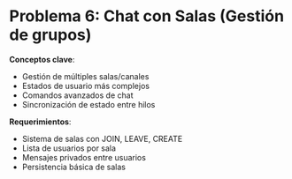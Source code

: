 # Problema 6: Chat con Salas (Gestión de grupos)

**Conceptos clave**:

- Gestión de múltiples salas/canales
- Estados de usuario más complejos
- Comandos avanzados de chat
- Sincronización de estado entre hilos

**Requerimientos**:

- Sistema de salas con JOIN, LEAVE, CREATE
- Lista de usuarios por sala
- Mensajes privados entre usuarios
- Persistencia básica de salas

